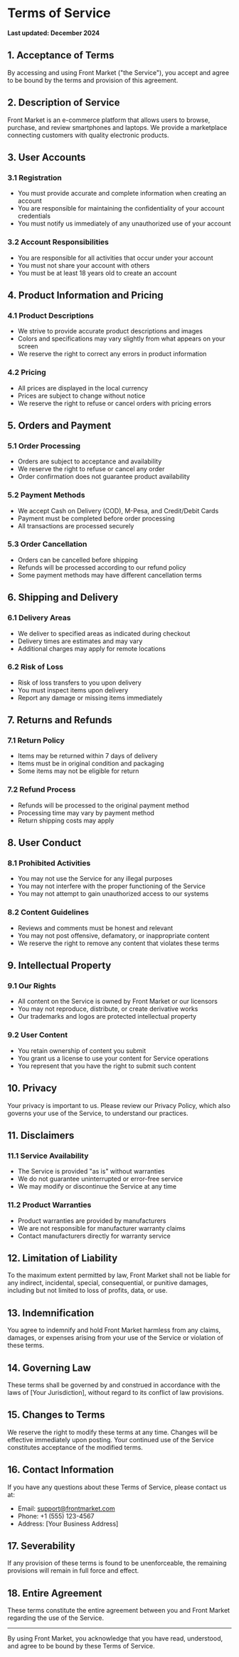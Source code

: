# Terms of Service

**Last updated: December 2024**

## 1. Acceptance of Terms

By accessing and using Front Market ("the Service"), you accept and agree to be bound by the terms and provision of this agreement.

## 2. Description of Service

Front Market is an e-commerce platform that allows users to browse, purchase, and review smartphones and laptops. We provide a marketplace connecting customers with quality electronic products.

## 3. User Accounts

### 3.1 Registration
- You must provide accurate and complete information when creating an account
- You are responsible for maintaining the confidentiality of your account credentials
- You must notify us immediately of any unauthorized use of your account

### 3.2 Account Responsibilities
- You are responsible for all activities that occur under your account
- You must not share your account with others
- You must be at least 18 years old to create an account

## 4. Product Information and Pricing

### 4.1 Product Descriptions
- We strive to provide accurate product descriptions and images
- Colors and specifications may vary slightly from what appears on your screen
- We reserve the right to correct any errors in product information

### 4.2 Pricing
- All prices are displayed in the local currency
- Prices are subject to change without notice
- We reserve the right to refuse or cancel orders with pricing errors

## 5. Orders and Payment

### 5.1 Order Processing
- Orders are subject to acceptance and availability
- We reserve the right to refuse or cancel any order
- Order confirmation does not guarantee product availability

### 5.2 Payment Methods
- We accept Cash on Delivery (COD), M-Pesa, and Credit/Debit Cards
- Payment must be completed before order processing
- All transactions are processed securely

### 5.3 Order Cancellation
- Orders can be cancelled before shipping
- Refunds will be processed according to our refund policy
- Some payment methods may have different cancellation terms

## 6. Shipping and Delivery

### 6.1 Delivery Areas
- We deliver to specified areas as indicated during checkout
- Delivery times are estimates and may vary
- Additional charges may apply for remote locations

### 6.2 Risk of Loss
- Risk of loss transfers to you upon delivery
- You must inspect items upon delivery
- Report any damage or missing items immediately

## 7. Returns and Refunds

### 7.1 Return Policy
- Items may be returned within 7 days of delivery
- Items must be in original condition and packaging
- Some items may not be eligible for return

### 7.2 Refund Process
- Refunds will be processed to the original payment method
- Processing time may vary by payment method
- Return shipping costs may apply

## 8. User Conduct

### 8.1 Prohibited Activities
- You may not use the Service for any illegal purposes
- You may not interfere with the proper functioning of the Service
- You may not attempt to gain unauthorized access to our systems

### 8.2 Content Guidelines
- Reviews and comments must be honest and relevant
- You may not post offensive, defamatory, or inappropriate content
- We reserve the right to remove any content that violates these terms

## 9. Intellectual Property

### 9.1 Our Rights
- All content on the Service is owned by Front Market or our licensors
- You may not reproduce, distribute, or create derivative works
- Our trademarks and logos are protected intellectual property

### 9.2 User Content
- You retain ownership of content you submit
- You grant us a license to use your content for Service operations
- You represent that you have the right to submit such content

## 10. Privacy

Your privacy is important to us. Please review our Privacy Policy, which also governs your use of the Service, to understand our practices.

## 11. Disclaimers

### 11.1 Service Availability
- The Service is provided "as is" without warranties
- We do not guarantee uninterrupted or error-free service
- We may modify or discontinue the Service at any time

### 11.2 Product Warranties
- Product warranties are provided by manufacturers
- We are not responsible for manufacturer warranty claims
- Contact manufacturers directly for warranty service

## 12. Limitation of Liability

To the maximum extent permitted by law, Front Market shall not be liable for any indirect, incidental, special, consequential, or punitive damages, including but not limited to loss of profits, data, or use.

## 13. Indemnification

You agree to indemnify and hold Front Market harmless from any claims, damages, or expenses arising from your use of the Service or violation of these terms.

## 14. Governing Law

These terms shall be governed by and construed in accordance with the laws of [Your Jurisdiction], without regard to its conflict of law provisions.

## 15. Changes to Terms

We reserve the right to modify these terms at any time. Changes will be effective immediately upon posting. Your continued use of the Service constitutes acceptance of the modified terms.

## 16. Contact Information

If you have any questions about these Terms of Service, please contact us at:

- Email: support@frontmarket.com
- Phone: +1 (555) 123-4567
- Address: [Your Business Address]

## 17. Severability

If any provision of these terms is found to be unenforceable, the remaining provisions will remain in full force and effect.

## 18. Entire Agreement

These terms constitute the entire agreement between you and Front Market regarding the use of the Service.

---

By using Front Market, you acknowledge that you have read, understood, and agree to be bound by these Terms of Service.
